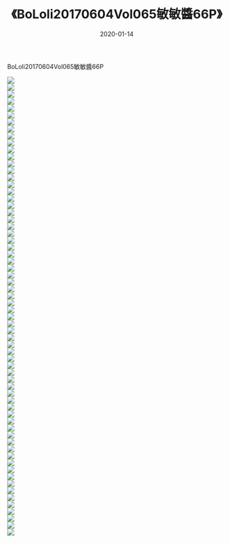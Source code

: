 ﻿---
layout: post
title:  《BoLoli20170604Vol065敏敏醬66P》
date:   2020-01-14
img: http://pic.660000.xyz/1:/性感/2020/BoLoli20170604Vol065敏敏醬66P/000.jpg
categories: [美女, 清纯, 唯美]
---

BoLoli20170604Vol065敏敏醬66P

  ![](http://pic.660000.xyz/1:/性感/2020/BoLoli20170604Vol065敏敏醬66P/001.jpg) <br> ![](http://pic.660000.xyz/1:/性感/2020/BoLoli20170604Vol065敏敏醬66P/002.jpg) <br> ![](http://pic.660000.xyz/1:/性感/2020/BoLoli20170604Vol065敏敏醬66P/003.jpg) <br> ![](http://pic.660000.xyz/1:/性感/2020/BoLoli20170604Vol065敏敏醬66P/004.jpg) <br> ![](http://pic.660000.xyz/1:/性感/2020/BoLoli20170604Vol065敏敏醬66P/005.jpg) <br> ![](http://pic.660000.xyz/1:/性感/2020/BoLoli20170604Vol065敏敏醬66P/006.jpg) <br> ![](http://pic.660000.xyz/1:/性感/2020/BoLoli20170604Vol065敏敏醬66P/007.jpg) <br> ![](http://pic.660000.xyz/1:/性感/2020/BoLoli20170604Vol065敏敏醬66P/008.jpg) <br> ![](http://pic.660000.xyz/1:/性感/2020/BoLoli20170604Vol065敏敏醬66P/009.jpg) <br> ![](http://pic.660000.xyz/1:/性感/2020/BoLoli20170604Vol065敏敏醬66P/010.jpg) <br> ![](http://pic.660000.xyz/1:/性感/2020/BoLoli20170604Vol065敏敏醬66P/011.jpg) <br> ![](http://pic.660000.xyz/1:/性感/2020/BoLoli20170604Vol065敏敏醬66P/012.jpg) <br> ![](http://pic.660000.xyz/1:/性感/2020/BoLoli20170604Vol065敏敏醬66P/013.jpg) <br> ![](http://pic.660000.xyz/1:/性感/2020/BoLoli20170604Vol065敏敏醬66P/014.jpg) <br> ![](http://pic.660000.xyz/1:/性感/2020/BoLoli20170604Vol065敏敏醬66P/015.jpg) <br> ![](http://pic.660000.xyz/1:/性感/2020/BoLoli20170604Vol065敏敏醬66P/016.jpg) <br> ![](http://pic.660000.xyz/1:/性感/2020/BoLoli20170604Vol065敏敏醬66P/017.jpg) <br> ![](http://pic.660000.xyz/1:/性感/2020/BoLoli20170604Vol065敏敏醬66P/018.jpg) <br> ![](http://pic.660000.xyz/1:/性感/2020/BoLoli20170604Vol065敏敏醬66P/019.jpg) <br> ![](http://pic.660000.xyz/1:/性感/2020/BoLoli20170604Vol065敏敏醬66P/020.jpg) <br> ![](http://pic.660000.xyz/1:/性感/2020/BoLoli20170604Vol065敏敏醬66P/021.jpg) <br> ![](http://pic.660000.xyz/1:/性感/2020/BoLoli20170604Vol065敏敏醬66P/022.jpg) <br> ![](http://pic.660000.xyz/1:/性感/2020/BoLoli20170604Vol065敏敏醬66P/023.jpg) <br> ![](http://pic.660000.xyz/1:/性感/2020/BoLoli20170604Vol065敏敏醬66P/024.jpg) <br> ![](http://pic.660000.xyz/1:/性感/2020/BoLoli20170604Vol065敏敏醬66P/025.jpg) <br> ![](http://pic.660000.xyz/1:/性感/2020/BoLoli20170604Vol065敏敏醬66P/026.jpg) <br> ![](http://pic.660000.xyz/1:/性感/2020/BoLoli20170604Vol065敏敏醬66P/027.jpg) <br> ![](http://pic.660000.xyz/1:/性感/2020/BoLoli20170604Vol065敏敏醬66P/028.jpg) <br> ![](http://pic.660000.xyz/1:/性感/2020/BoLoli20170604Vol065敏敏醬66P/029.jpg) <br> ![](http://pic.660000.xyz/1:/性感/2020/BoLoli20170604Vol065敏敏醬66P/030.jpg) <br> ![](http://pic.660000.xyz/1:/性感/2020/BoLoli20170604Vol065敏敏醬66P/031.jpg) <br> ![](http://pic.660000.xyz/1:/性感/2020/BoLoli20170604Vol065敏敏醬66P/032.jpg) <br> ![](http://pic.660000.xyz/1:/性感/2020/BoLoli20170604Vol065敏敏醬66P/033.jpg) <br> ![](http://pic.660000.xyz/1:/性感/2020/BoLoli20170604Vol065敏敏醬66P/034.jpg) <br> ![](http://pic.660000.xyz/1:/性感/2020/BoLoli20170604Vol065敏敏醬66P/035.jpg) <br> ![](http://pic.660000.xyz/1:/性感/2020/BoLoli20170604Vol065敏敏醬66P/036.jpg) <br> ![](http://pic.660000.xyz/1:/性感/2020/BoLoli20170604Vol065敏敏醬66P/037.jpg) <br> ![](http://pic.660000.xyz/1:/性感/2020/BoLoli20170604Vol065敏敏醬66P/038.jpg) <br> ![](http://pic.660000.xyz/1:/性感/2020/BoLoli20170604Vol065敏敏醬66P/039.jpg) <br> ![](http://pic.660000.xyz/1:/性感/2020/BoLoli20170604Vol065敏敏醬66P/040.jpg) <br> ![](http://pic.660000.xyz/1:/性感/2020/BoLoli20170604Vol065敏敏醬66P/041.jpg) <br> ![](http://pic.660000.xyz/1:/性感/2020/BoLoli20170604Vol065敏敏醬66P/042.jpg) <br> ![](http://pic.660000.xyz/1:/性感/2020/BoLoli20170604Vol065敏敏醬66P/043.jpg) <br> ![](http://pic.660000.xyz/1:/性感/2020/BoLoli20170604Vol065敏敏醬66P/044.jpg) <br> ![](http://pic.660000.xyz/1:/性感/2020/BoLoli20170604Vol065敏敏醬66P/045.jpg) <br> ![](http://pic.660000.xyz/1:/性感/2020/BoLoli20170604Vol065敏敏醬66P/046.jpg) <br> ![](http://pic.660000.xyz/1:/性感/2020/BoLoli20170604Vol065敏敏醬66P/047.jpg) <br> ![](http://pic.660000.xyz/1:/性感/2020/BoLoli20170604Vol065敏敏醬66P/048.jpg) <br> ![](http://pic.660000.xyz/1:/性感/2020/BoLoli20170604Vol065敏敏醬66P/049.jpg) <br> ![](http://pic.660000.xyz/1:/性感/2020/BoLoli20170604Vol065敏敏醬66P/050.jpg) <br> ![](http://pic.660000.xyz/1:/性感/2020/BoLoli20170604Vol065敏敏醬66P/051.jpg) <br> ![](http://pic.660000.xyz/1:/性感/2020/BoLoli20170604Vol065敏敏醬66P/052.jpg) <br> ![](http://pic.660000.xyz/1:/性感/2020/BoLoli20170604Vol065敏敏醬66P/053.jpg) <br> ![](http://pic.660000.xyz/1:/性感/2020/BoLoli20170604Vol065敏敏醬66P/054.jpg) <br> ![](http://pic.660000.xyz/1:/性感/2020/BoLoli20170604Vol065敏敏醬66P/055.jpg) <br> ![](http://pic.660000.xyz/1:/性感/2020/BoLoli20170604Vol065敏敏醬66P/056.jpg) <br> ![](http://pic.660000.xyz/1:/性感/2020/BoLoli20170604Vol065敏敏醬66P/057.jpg) <br> ![](http://pic.660000.xyz/1:/性感/2020/BoLoli20170604Vol065敏敏醬66P/058.jpg) <br> ![](http://pic.660000.xyz/1:/性感/2020/BoLoli20170604Vol065敏敏醬66P/059.jpg) <br> ![](http://pic.660000.xyz/1:/性感/2020/BoLoli20170604Vol065敏敏醬66P/060.jpg) <br> ![](http://pic.660000.xyz/1:/性感/2020/BoLoli20170604Vol065敏敏醬66P/061.jpg) <br> ![](http://pic.660000.xyz/1:/性感/2020/BoLoli20170604Vol065敏敏醬66P/062.jpg) <br> ![](http://pic.660000.xyz/1:/性感/2020/BoLoli20170604Vol065敏敏醬66P/063.jpg) <br> ![](http://pic.660000.xyz/1:/性感/2020/BoLoli20170604Vol065敏敏醬66P/064.jpg) <br> ![](http://pic.660000.xyz/1:/性感/2020/BoLoli20170604Vol065敏敏醬66P/065.jpg) <br> ![](http://pic.660000.xyz/1:/性感/2020/BoLoli20170604Vol065敏敏醬66P/066.jpg) <br>